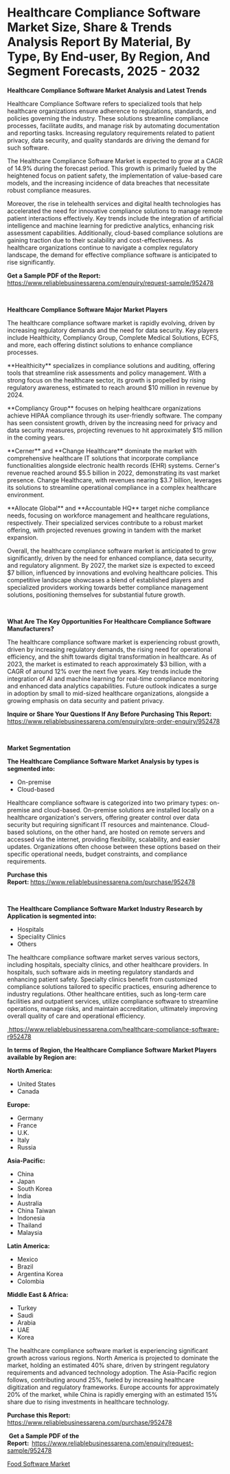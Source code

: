 <p><h1>Healthcare Compliance Software Market Size, Share & Trends Analysis Report By Material, By Type, By End-user, By Region, And Segment Forecasts, 2025 - 2032</h1></p><p><strong>Healthcare Compliance Software Market Analysis and Latest Trends</strong></p>
<p><p>Healthcare Compliance Software refers to specialized tools that help healthcare organizations ensure adherence to regulations, standards, and policies governing the industry. These solutions streamline compliance processes, facilitate audits, and manage risk by automating documentation and reporting tasks. Increasing regulatory requirements related to patient privacy, data security, and quality standards are driving the demand for such software.</p><p>The Healthcare Compliance Software Market is expected to grow at a CAGR of 14.9% during the forecast period. This growth is primarily fueled by the heightened focus on patient safety, the implementation of value-based care models, and the increasing incidence of data breaches that necessitate robust compliance measures. </p><p>Moreover, the rise in telehealth services and digital health technologies has accelerated the need for innovative compliance solutions to manage remote patient interactions effectively. Key trends include the integration of artificial intelligence and machine learning for predictive analytics, enhancing risk assessment capabilities. Additionally, cloud-based compliance solutions are gaining traction due to their scalability and cost-effectiveness. As healthcare organizations continue to navigate a complex regulatory landscape, the demand for effective compliance software is anticipated to rise significantly.</p></p>
<p><strong>Get a Sample PDF of the Report:&nbsp;</strong> <a href="https://www.reliablebusinessarena.com/enquiry/request-sample/952478?utm_campaign=2146&utm_medium=2&utm_source=Github&utm_content=ia&utm_term=06032025&utm_id=healthcare-compliance-software">https://www.reliablebusinessarena.com/enquiry/request-sample/952478</a></p>
<p>&nbsp;</p>
<p><strong>Healthcare Compliance Software Major Market Players</strong></p>
<p><p>The healthcare compliance software market is rapidly evolving, driven by increasing regulatory demands and the need for data security. Key players include Healthicity, Compliancy Group, Complete Medical Solutions, ECFS, and more, each offering distinct solutions to enhance compliance processes.</p><p>**Healthicity** specializes in compliance solutions and auditing, offering tools that streamline risk assessments and policy management. With a strong focus on the healthcare sector, its growth is propelled by rising regulatory awareness, estimated to reach around $10 million in revenue by 2024. </p><p>**Compliancy Group** focuses on helping healthcare organizations achieve HIPAA compliance through its user-friendly software. The company has seen consistent growth, driven by the increasing need for privacy and data security measures, projecting revenues to hit approximately $15 million in the coming years.</p><p>**Cerner** and **Change Healthcare** dominate the market with comprehensive healthcare IT solutions that incorporate compliance functionalities alongside electronic health records (EHR) systems. Cerner's revenue reached around $5.5 billion in 2022, demonstrating its vast market presence. Change Healthcare, with revenues nearing $3.7 billion, leverages its solutions to streamline operational compliance in a complex healthcare environment.</p><p>**Allocate Global** and **Accountable HQ** target niche compliance needs, focusing on workforce management and healthcare regulations, respectively. Their specialized services contribute to a robust market offering, with projected revenues growing in tandem with the market expansion.</p><p>Overall, the healthcare compliance software market is anticipated to grow significantly, driven by the need for enhanced compliance, data security, and regulatory alignment. By 2027, the market size is expected to exceed $7 billion, influenced by innovations and evolving healthcare policies. This competitive landscape showcases a blend of established players and specialized providers working towards better compliance management solutions, positioning themselves for substantial future growth.</p></p>
<p>&nbsp;</p>
<p><strong>What Are The Key Opportunities For Healthcare Compliance Software Manufacturers?</strong></p>
<p><p>The healthcare compliance software market is experiencing robust growth, driven by increasing regulatory demands, the rising need for operational efficiency, and the shift towards digital transformation in healthcare. As of 2023, the market is estimated to reach approximately $3 billion, with a CAGR of around 12% over the next five years. Key trends include the integration of AI and machine learning for real-time compliance monitoring and enhanced data analytics capabilities. Future outlook indicates a surge in adoption by small to mid-sized healthcare organizations, alongside a growing emphasis on data security and patient privacy.</p></p>
<p><strong>Inquire or Share Your Questions If Any Before Purchasing This Report:</strong> <a href="https://www.reliablebusinessarena.com/enquiry/pre-order-enquiry/952478?utm_campaign=2146&utm_medium=2&utm_source=Github&utm_content=ia&utm_term=06032025&utm_id=healthcare-compliance-software">https://www.reliablebusinessarena.com/enquiry/pre-order-enquiry/952478</a></p>
<p>&nbsp;</p>
<p><strong>Market Segmentation</strong></p>
<p><strong>The Healthcare Compliance Software Market Analysis by types is segmented into:</strong></p>
<p><ul><li>On-premise</li><li>Cloud-based</li></ul></p>
<p><p>Healthcare compliance software is categorized into two primary types: on-premise and cloud-based. On-premise solutions are installed locally on a healthcare organization's servers, offering greater control over data security but requiring significant IT resources and maintenance. Cloud-based solutions, on the other hand, are hosted on remote servers and accessed via the internet, providing flexibility, scalability, and easier updates. Organizations often choose between these options based on their specific operational needs, budget constraints, and compliance requirements.</p></p>
<p><strong>Purchase this Report:&nbsp;</strong><a href="https://www.reliablebusinessarena.com/purchase/952478?utm_campaign=2146&utm_medium=2&utm_source=Github&utm_content=ia&utm_term=06032025&utm_id=healthcare-compliance-software">https://www.reliablebusinessarena.com/purchase/952478</a></p>
<p>&nbsp;</p>
<p><strong>The Healthcare Compliance Software Market Industry Research by Application is segmented into:</strong></p>
<p><ul><li>Hospitals</li><li>Speciality Clinics</li><li>Others</li></ul></p>
<p><p>The healthcare compliance software market serves various sectors, including hospitals, specialty clinics, and other healthcare providers. In hospitals, such software aids in meeting regulatory standards and enhancing patient safety. Specialty clinics benefit from customized compliance solutions tailored to specific practices, ensuring adherence to industry regulations. Other healthcare entities, such as long-term care facilities and outpatient services, utilize compliance software to streamline operations, manage risks, and maintain accreditation, ultimately improving overall quality of care and operational efficiency.</p></p>
<p><a href="https://www.reliablebusinessarena.com/healthcare-compliance-software-r952478?utm_campaign=2146&utm_medium=2&utm_source=Github&utm_content=ia&utm_term=06032025&utm_id=healthcare-compliance-software">&nbsp;https://www.reliablebusinessarena.com/healthcare-compliance-software-r952478</a></p>
<p><strong>In terms of Region, the Healthcare Compliance Software Market Players available by Region are:</strong></p>
<p>
    <p> <strong> North America: </strong>
        <ul>
            <li>United States</li>
            <li>Canada</li>
        </ul>
        </p> 
    <p> <strong> Europe: </strong>
        <ul>
            <li>Germany</li>
            <li>France</li>
            <li>U.K.</li>
            <li>Italy</li>
            <li>Russia</li>
        </ul>
        </p> 
    <p> <strong> Asia-Pacific: </strong>
        <ul>
            <li>China</li>
            <li>Japan</li>
            <li>South Korea</li>
            <li>India</li>
            <li>Australia</li>
            <li>China Taiwan</li>
            <li>Indonesia</li>
            <li>Thailand</li>
            <li>Malaysia</li>
        </ul>
        </p> 
    <p> <strong> Latin America: </strong>
        <ul>
            <li>Mexico</li>
            <li>Brazil</li>
            <li>Argentina Korea</li>
            <li>Colombia</li>
        </ul>
        </p> 
    <p> <strong> Middle East & Africa: </strong>
        <ul>
            <li>Turkey</li>
            <li>Saudi</li>
            <li>Arabia</li>
            <li>UAE</li>
            <li>Korea</li>
        </ul>
    </p>
    </p>
<p><p>The healthcare compliance software market is experiencing significant growth across various regions. North America is projected to dominate the market, holding an estimated 40% share, driven by stringent regulatory requirements and advanced technology adoption. The Asia-Pacific region follows, contributing around 25%, fueled by increasing healthcare digitization and regulatory frameworks. Europe accounts for approximately 20% of the market, while China is rapidly emerging with an estimated 15% share due to rising investments in healthcare technology.</p></p>
<p><strong>Purchase this Report: </strong><a href="https://www.reliablebusinessarena.com/purchase/952478?utm_campaign=2146&utm_medium=2&utm_source=Github&utm_content=ia&utm_term=06032025&utm_id=healthcare-compliance-software">https://www.reliablebusinessarena.com/purchase/952478</a></p>
<p>&nbsp;<strong>Get a Sample PDF of the Report:&nbsp;&nbsp;</strong><a href="https://www.reliablebusinessarena.com/enquiry/request-sample/952478?utm_campaign=2146&utm_medium=2&utm_source=Github&utm_content=ia&utm_term=06032025&utm_id=healthcare-compliance-software">https://www.reliablebusinessarena.com/enquiry/request-sample/952478</a></p>
<p><strong></strong></p>
<p><p><a href="https://github.com/wileonie19657/Market-Research-Report-List-1/blob/main/food-software-market.md?utm_campaign=2146&utm_medium=2&utm_source=Github&utm_content=ia&utm_term=06032025&utm_id=healthcare-compliance-software">Food Software Market</a></p></p>